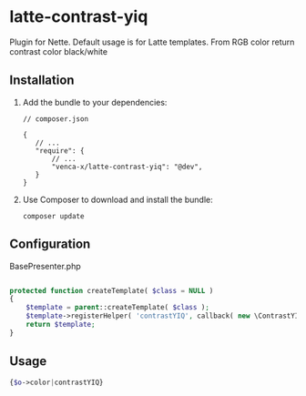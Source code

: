 latte-contrast-yiq
===============

Plugin for Nette. Default usage is for Latte templates. From RGB color return contrast color black/white

Installation
------------

 1. Add the bundle to your dependencies:

        // composer.json

        {
           // ...
           "require": {
               // ...
			   "venca-x/latte-contrast-yiq": "@dev",
           }
        }

 2. Use Composer to download and install the bundle:

        composer update

Configuration
-------------

BasePresenter.php

```php

protected function createTemplate( $class = NULL )
{
    $template = parent::createTemplate( $class );
    $template->registerHelper( 'contrastYIQ', callback( new \ContrastYIQ(), 'getContrastYIQ' ) );
    return $template;
}

```

Usage
-------------

```php
{$o->color|contrastYIQ}

```